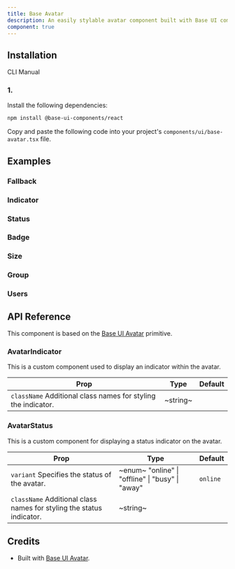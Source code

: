 ```yaml
---
title: Base Avatar
description: An easily stylable avatar component built with Base UI components.
component: true
---
```


## Installation

  CLI
  Manual

### 1. 
Install the following dependencies:

```bash
npm install @base-ui-components/react
```

Copy and paste the following code into your project's `components/ui/base-avatar.tsx` file.

## Examples

### Fallback

### Indicator

### Status

### Badge

### Size

### Group

### Users

## API Reference

This component is based on the [Base UI Avatar](https://base-ui.com/react/components/avatar) primitive.

### AvatarIndicator

This is a custom component used to display an indicator within the avatar.

| **Prop**                                                                                 | **Type** | **Default** |
| ---------------------------------------------------------------------------------------- | -------- | ----------- |
| `className` Additional class names for styling the indicator. | ~string~ |        |

### AvatarStatus

This is a custom component for displaying a status indicator on the avatar.

| **Prop**                                                                                        | **Type**                                                                      | **Default** |
| ----------------------------------------------------------------------------------------------- | ----------------------------------------------------------------------------- | ----------- |
| `variant` Specifies the status of the avatar.                        | ~enum~  "online" \| "offline" \| "busy" \| "away"  | `online`    |
| `className` Additional class names for styling the status indicator. | ~string~                                                                      |        |

## Credits

- Built with [Base UI Avatar](https://base-ui.com/react/components/avatar).